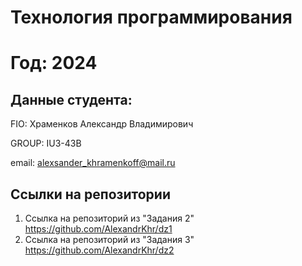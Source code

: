 # Технология программирования
# Год: 2024

## Данные студента:

FIO: Храменков Александр Владимирович

GROUP: IU3-43B

email: alexsander_khramenkoff@mail.ru

## Ссылки на репозитории

1. Ссылка на репозиторий из "Задания 2"  https://github.com/AlexandrKhr/dz1
2. Ссылка на репозиторий из "Задания 3"  https://github.com/AlexandrKhr/dz2
